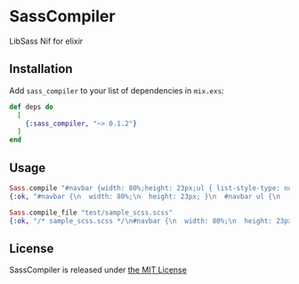 # SassCompiler
LibSass Nif for elixir

## Installation

Add `sass_compiler` to your list of dependencies in `mix.exs`:

```elixir
def deps do
  [
    {:sass_compiler, "~> 0.1.2"}
  ]
end
```

## Usage

```elixir
Sass.compile "#navbar {width: 80%;height: 23px;ul { list-style-type: none; } li {float: left; a { font-weight: bold; } } }"
{:ok, "#navbar {\n  width: 80%;\n  height: 23px; }\n  #navbar ul {\n    list-style-type: none; }\n  #navbar li {\n    float: left; }\n    #navbar li a {\n      font-weight: bold; }\n"}

Sass.compile_file "test/sample_scss.scss"
{:ok, "/* sample_scss.scss */\n#navbar {\n  width: 80%;\n  height: 23px; }\n  #navbar ul {\n    list-style-type: none; }\n  #navbar li {\n    float: left; }\n    #navbar li a {\n      font-weight: bold; }\n"}
```

## License

SassCompiler is released under [the MIT License](./LICENSE)
